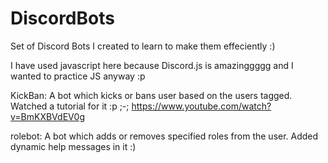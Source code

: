 # DiscordBots
Set of Discord Bots I created to learn to make them effeciently :)

I have used javascript here because Discord.js is amazinggggg and I wanted to practice JS anyway :p

KickBan: A bot which kicks or bans user based on the users tagged. Watched a tutorial for it :p ;-; https://www.youtube.com/watch?v=BmKXBVdEV0g

rolebot: A bot which adds or removes specified roles from the user. Added dynamic help messages in it :)